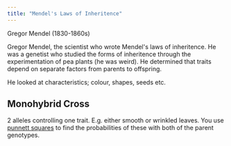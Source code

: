 ```yaml
---
title: "Mendel's Laws of Inheritence"
---
```


Gregor Mendel (1830-1860s)

Gregor Mendel, the scientist who wrote Mendel's laws of inheritence. He was a genetist who studied the forms of inheritence through the experimentation of pea plants (he was weird). He determined that traits depend on separate factors from parents to offspring.

He looked at characteristics; colour, shapes, seeds etc.

## Monohybrid Cross
2 alleles controlling one trait. E.g. either smooth or wrinkled leaves. You use [punnett squares](punnett-squares.md) to find the probabilities of these with both of the parent genotypes.
